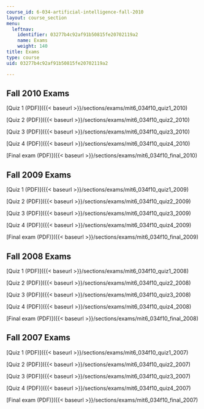```yaml
---
course_id: 6-034-artificial-intelligence-fall-2010
layout: course_section
menu:
  leftnav:
    identifier: 03277b4c92af91b50815fe20702119a2
    name: Exams
    weight: 140
title: Exams
type: course
uid: 03277b4c92af91b50815fe20702119a2

---
```


Fall 2010 Exams
---------------

[Quiz 1 (PDF)]({{< baseurl >}}/sections/exams/mit6_034f10_quiz1_2010)

[Quiz 2 (PDF)]({{< baseurl >}}/sections/exams/mit6_034f10_quiz2_2010)

[Quiz 3 (PDF)]({{< baseurl >}}/sections/exams/mit6_034f10_quiz3_2010)

[Quiz 4 (PDF)]({{< baseurl >}}/sections/exams/mit6_034f10_quiz4_2010)

[Final exam (PDF)]({{< baseurl >}}/sections/exams/mit6_034f10_final_2010)

Fall 2009 Exams
---------------

[Quiz 1 (PDF)]({{< baseurl >}}/sections/exams/mit6_034f10_quiz1_2009)

[Quiz 2 (PDF)]({{< baseurl >}}/sections/exams/mit6_034f10_quiz2_2009)

[Quiz 3 (PDF)]({{< baseurl >}}/sections/exams/mit6_034f10_quiz3_2009)

[Quiz 4 (PDF)]({{< baseurl >}}/sections/exams/mit6_034f10_quiz4_2009)

[Final exam (PDF)]({{< baseurl >}}/sections/exams/mit6_034f10_final_2009)

Fall 2008 Exams
---------------

[Quiz 1 (PDF)]({{< baseurl >}}/sections/exams/mit6_034f10_quiz1_2008)

[Quiz 2 (PDF)]({{< baseurl >}}/sections/exams/mit6_034f10_quiz2_2008)

[Quiz 3 (PDF)]({{< baseurl >}}/sections/exams/mit6_034f10_quiz3_2008)

[Quiz 4 (PDF)]({{< baseurl >}}/sections/exams/mit6_034f10_quiz4_2008)

[Final exam (PDF)]({{< baseurl >}}/sections/exams/mit6_034f10_final_2008)

Fall 2007 Exams
---------------

[Quiz 1 (PDF)]({{< baseurl >}}/sections/exams/mit6_034f10_quiz1_2007)

[Quiz 2 (PDF)]({{< baseurl >}}/sections/exams/mit6_034f10_quiz2_2007)

[Quiz 3 (PDF)]({{< baseurl >}}/sections/exams/mit6_034f10_quiz3_2007)

[Quiz 4 (PDF)]({{< baseurl >}}/sections/exams/mit6_034f10_quiz4_2007)

[Final exam (PDF)]({{< baseurl >}}/sections/exams/mit6_034f10_final_2007)